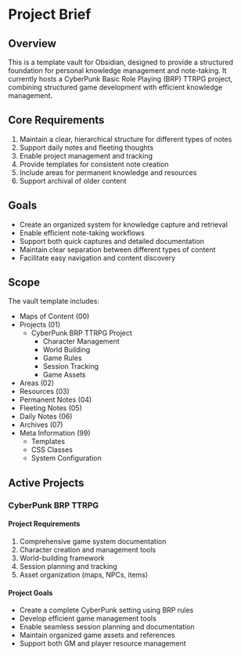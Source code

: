 # Project Brief

## Overview
This is a template vault for Obsidian, designed to provide a structured foundation for personal knowledge management and note-taking. It currently hosts a CyberPunk Basic Role Playing (BRP) TTRPG project, combining structured game development with efficient knowledge management.

## Core Requirements
1. Maintain a clear, hierarchical structure for different types of notes
2. Support daily notes and fleeting thoughts
3. Enable project management and tracking
4. Provide templates for consistent note creation
5. Include areas for permanent knowledge and resources
6. Support archival of older content

## Goals
- Create an organized system for knowledge capture and retrieval
- Enable efficient note-taking workflows
- Support both quick captures and detailed documentation
- Maintain clear separation between different types of content
- Facilitate easy navigation and content discovery

## Scope
The vault template includes:
- Maps of Content (00)
- Projects (01)
  - CyberPunk BRP TTRPG Project
    - Character Management
    - World Building
    - Game Rules
    - Session Tracking
    - Game Assets
- Areas (02)
- Resources (03)
- Permanent Notes (04)
- Fleeting Notes (05)
- Daily Notes (06)
- Archives (07)
- Meta Information (99)
  - Templates
  - CSS Classes
  - System Configuration

## Active Projects

### CyberPunk BRP TTRPG
#### Project Requirements
1. Comprehensive game system documentation
2. Character creation and management tools
3. World-building framework
4. Session planning and tracking
5. Asset organization (maps, NPCs, items)

#### Project Goals
- Create a complete CyberPunk setting using BRP rules
- Develop efficient game management tools
- Enable seamless session planning and documentation
- Maintain organized game assets and references
- Support both GM and player resource management
